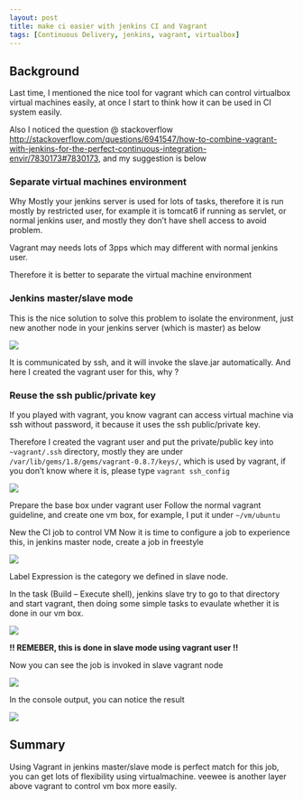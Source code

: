 ```yaml
---
layout: post
title: make ci easier with jenkins CI and Vagrant
tags: [Continuous Delivery, jenkins, vagrant, virtualbox]
---
```


## Background ##

Last time, I mentioned the nice tool for vagrant which can control virtualbox virtual machines easily, at once I start to think how it can be used in CI system easily.

Also I noticed the question @ stackoverflow <http://stackoverflow.com/questions/6941547/how-to-combine-vagrant-with-jenkins-for-the-perfect-continuous-integration-envir/7830173#7830173>, and my suggestion is below

### Separate virtual machines environment ###
Why Mostly your jenkins server is used for lots of tasks, therefore it is run mostly by restricted user, for example it is tomcat6 if running as servlet, or normal jenkins user, and mostly they don’t have shell access to avoid problem.

Vagrant may needs lots of 3pps which may different with normal jenkins user.

Therefore it is better to separate the virtual machine environment

### Jenkins master/slave mode ###

This is the nice solution to solve this problem to isolate the environment, just new another node in your jenkins server (which is master) as below

![](http://larrycaiyu.com/blog/images/ci-vagrant-1.png)

It is communicated by ssh, and it will invoke the slave.jar automatically. And here I created the vagrant user for this, why ?

### Reuse the ssh public/private key ###
If you played with vagrant, you know vagrant can access virtual machine via ssh without password, it because it uses the ssh public/private key.

Therefore I created the vagrant user and put the private/public key into `~vagrant/.ssh` directory, mostly they are under `/var/lib/gems/1.8/gems/vagrant-0.8.7/keys/`, which is used by vagrant, if you don’t know where it is, please type `vagrant ssh_config`

![](http://larrycaiyu.com/blog/images/ci-vagrant-2.png)

Prepare the base box under vagrant user
Follow the normal vagrant guideline, and create one vm box, for example, I put it under `~/vm/ubuntu`

New the CI job to control VM
Now it is time to configure a job to experience this, in jenkins master node, create a job in freestyle

![](http://larrycaiyu.com/blog/images/ci-vagrant-3.png)

Label Expression is the category we defined in slave node.

In the task (Build – Execute shell), jenkins slave try to go to that directory and start vagrant, then doing some simple tasks to evaulate whether it is done in our vm box.

![](http://larrycaiyu.com/blog/images/ci-vagrant-4.png)

**!! REMEBER, this is done in slave mode using vagrant user !!**

Now you can see the job is invoked in slave vagrant node

![](http://larrycaiyu.com/blog/images/ci-vagrant-5.png)

In the console output, you can notice the result

![](http://larrycaiyu.com/blog/images/ci-vagrant-6.png)
 
## Summary ##

Using Vagrant in jenkins master/slave mode is perfect match for this job, you can get lots of flexibility using virtualmachine. 
veewee is another layer above vagrant to control vm box more easily.

